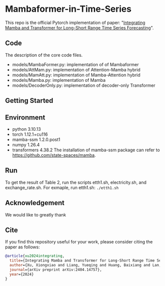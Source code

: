 # Mambaformer-in-Time-Series
This repo is the official Pytorch implementation of paper: "[Integrating Mamba and Transformer for Long-Short Range Time Series Forecasting](https://arxiv.org/pdf/2404.14757)".

## Code
The description of the core code files.
* models/MambaFormer.py: implementation of of Mambaformer
* models/AttMam.py: implementation of  Attention-Mamba hybrid
* models/MamAtt.py: implementation of Mamba-Attention hybrid
* models/Mamba.py: implementation of Mamba
* models/DecoderOnly.py: implementation of decoder-only Transformer

## Getting Started
## Environment
* python            3.10.13
* torch             1.12.1+cu116
* mamba-ssm         1.2.0.post1
* numpy             1.26.4
* transformers      4.38.2
The installation of mamba-ssm package can refer to https://github.com/state-spaces/mamba. 

## Run
To get the result of Table 2, run the scripts etth1.sh, electricity.sh, and exchange_rate.sh. For exmaple, run etth1.sh:
`./etth1.sh`

## Acknowledgement
We would like to greatly thank 

## Cite
If you find this repository useful for your work, please consider citing the paper as follows:

```bibtex
@article{xu2024integrating,
  title={Integrating Mamba and Transformer for Long-Short Range Time Series Forecasting},
  author={Xu, Xiongxiao and Liang, Yueqing and Huang, Baixiang and Lan, Zhiling and Shu, Kai},
  journal={arXiv preprint arXiv:2404.14757},
  year={2024}
}
```
